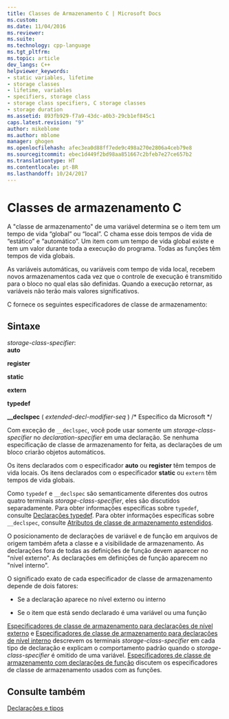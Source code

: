 ```yaml
---
title: Classes de Armazenamento C | Microsoft Docs
ms.custom: 
ms.date: 11/04/2016
ms.reviewer: 
ms.suite: 
ms.technology: cpp-language
ms.tgt_pltfrm: 
ms.topic: article
dev_langs: C++
helpviewer_keywords:
- static variables, lifetime
- storage classes
- lifetime, variables
- specifiers, storage class
- storage class specifiers, C storage classes
- storage duration
ms.assetid: 893fb929-f7a9-43dc-a0b3-29cb1ef845c1
caps.latest.revision: "9"
author: mikeblome
ms.author: mblome
manager: ghogen
ms.openlocfilehash: afec3ea0d88ff7ede9c498a270e2806a4ceb79e8
ms.sourcegitcommit: ebec1d449f2bd98aa851667c2bfeb7e27ce657b2
ms.translationtype: HT
ms.contentlocale: pt-BR
ms.lasthandoff: 10/24/2017
---
```

# <a name="c-storage-classes"></a>Classes de armazenamento C
A "classe de armazenamento" de uma variável determina se o item tem um tempo de vida “global” ou “local”. C chama esse dois tempos de vida de “estático” e “automático”. Um item com um tempo de vida global existe e tem um valor durante toda a execução do programa. Todas as funções têm tempos de vida globais.  
  
 As variáveis automáticas, ou variáveis com tempo de vida local, recebem novos armazenamentos cada vez que o controle de execução é transmitido para o bloco no qual elas são definidas. Quando a execução retornar, as variáveis não terão mais valores significativos.  
  
 C fornece os seguintes especificadores de classe de armazenamento:  
  
## <a name="syntax"></a>Sintaxe  
 *storage-class-specifier*:  
 **auto**  
  
 **register**  
  
 **static**  
  
 **extern**  
  
 **typedef**  
  
 **__declspec** ( *extended-decl-modifier-seq* ) /* Específico da Microsoft \*/  
  
 Com exceção de `__declspec`, você pode usar somente um *storage-class-specifier* no *declaration-specifier* em uma declaração. Se nenhuma especificação de classe de armazenamento for feita, as declarações de um bloco criarão objetos automáticos.  
  
 Os itens declarados com o especificador **auto** ou **register** têm tempos de vida locais. Os itens declarados com o especificador **static** ou `extern` têm tempos de vida globais.  
  
 Como `typedef` e `__declspec` são semanticamente diferentes dos outros quatro terminais *storage-class-specifier*, eles são discutidos separadamente. Para obter informações específicas sobre `typedef`, consulte [Declarações typedef](../c-language/typedef-declarations.md). Para obter informações específicas sobre `__declspec`, consulte [Atributos de classe de armazenamento estendidos](../c-language/c-extended-storage-class-attributes.md).  
  
 O posicionamento de declarações de variável e de função em arquivos de origem também afeta a classe e a visibilidade de armazenamento. As declarações fora de todas as definições de função devem aparecer no "nível externo". As declarações em definições de função aparecem no "nível interno".  
  
 O significado exato de cada especificador de classe de armazenamento depende de dois fatores:  
  
-   Se a declaração aparece no nível externo ou interno  
  
-   Se o item que está sendo declarado é uma variável ou uma função  
  
 [Especificadores de classe de armazenamento para declarações de nível externo](../c-language/storage-class-specifiers-for-external-level-declarations.md) e [Especificadores de classe de armazenamento para declarações de nível interno](../c-language/storage-class-specifiers-for-internal-level-declarations.md) descrevem os terminais *storage-class-specifier* em cada tipo de declaração e explicam o comportamento padrão quando o *storage-class-specifier* é omitido de uma variável. [Especificadores de classe de armazenamento com declarações de função](../c-language/storage-class-specifiers-with-function-declarations.md) discutem os especificadores de classe de armazenamento usados com as funções.  
  
## <a name="see-also"></a>Consulte também  
 [Declarações e tipos](../c-language/declarations-and-types.md)